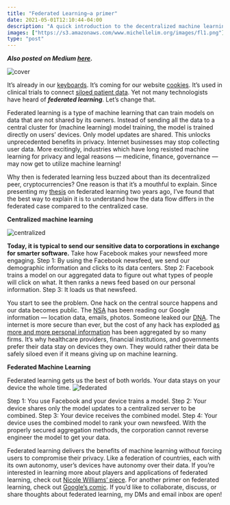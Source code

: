```yaml
---
title: "Federated Learning—a primer"
date: 2021-05-01T12:10:44-04:00
description: "A quick introduction to the decentralized machine learning technology that's already changing the internet."
images: ["https://s3.amazonaws.com/www.michellelim.org/images/fl1.png"]
type: "post"
---
```


**_Also posted on Medium [here](https://medium.com/@michlimlim/federated-learning-a-primer-b26375737260)._**

![cover](https://s3.amazonaws.com/www.michellelim.org/images/fl1.png)

It’s already in our [keyboards](https://ai.googleblog.com/2017/04/federated-learning-collaborative.html). It’s coming for our website [cookies](https://github.com/WICG/floc). It’s used in clinical trials to connect [siloed patient data](https://owkin.com/hcc-liver-cancer/). Yet not many technologists have heard of **_federated learning_**. Let’s change that.

Federated learning is a type of machine learning that can train models on data that are not shared by its owners. Instead of sending all the data to a central cluster for (machine learning) model training, the model is trained directly on users’ devices. Only model updates are shared. This unlocks unprecedented benefits in privacy. Internet businesses may stop collecting user data. More excitingly, industries which have long resisted machine learning for privacy and legal reasons — medicine, finance, governance — may now get to utilize machine learning!

Why then is federated learning less buzzed about than its decentralized peer, cryptocurrencies? One reason is that it’s a mouthful to explain. Since presenting my [thesis](https://drive.google.com/file/d/1Lgq_zoJeNW99Qln8HZfFs4bPtAv-eJrI/view) on federated learning two years ago, I’ve found that the best way to explain it is to understand how the data flow differs in the federated case compared to the centralized case.

**Centralized machine learning**

![centralized](https://s3.amazonaws.com/www.michellelim.org/images/fl2.png)

**Today, it is typical to send our sensitive data to corporations in exchange for smarter software.** Take how Facebook makes your newsfeed more engaging. Step 1: By using the Facebook newsfeed, we send our demographic information and clicks to its data centers. Step 2: Facebook trains a model on our aggregated data to figure out what types of people will click on what. It then ranks a news feed based on our personal information. Step 3: It loads us that newsfeed.

You start to see the problem. One hack on the central source happens and our data becomes public. The [NSA](https://www.washingtonpost.com/world/national-security/nsa-infiltrates-links-to-yahoo-google-data-centers-worldwide-snowden-documents-say/2013/10/30/e51d661e-4166-11e3-8b74-d89d714ca4dd_story.html) has been reading our Google information — location data, emails, photos. Someone leaked our [DNA](https://www.bloomberg.com/news/articles/2018-06-05/hack-of-dna-website-exposes-data-from-92-million-user-accounts). The internet is more secure than ever, but the cost of any hack has exploded [as more and more personal information](https://en.wikipedia.org/wiki/2017_Equifax_data_breach) has been aggregated by so many firms. It’s why healthcare providers, financial institutions, and governments prefer their data stay on devices they own. They would rather their data be safely siloed even if it means giving up on machine learning.

**Federated Machine Learning**

Federated learning gets us the best of both worlds. Your data stays on your device the whole time.
![federated](https://s3.amazonaws.com/www.michellelim.org/images/fl3.png)

Step 1: You use Facebook and your device trains a model. Step 2: Your device shares only the model updates to a centralized server to be combined. Step 3: Your device receives the combined model. Step 4: Your device uses the combined model to rank your own newsfeed. With the properly secured aggregation methods, the corporation cannot reverse engineer the model to get your data.

Federated learning delivers the benefits of machine learning without forcing users to compromise their privacy. Like a federation of countries, each with its own autonomy, user’s devices have autonomy over their data. If you’re interested in learning more about players and applications of federated learning, check out [Nicole Williams’ piece](https://numinousxperience.xyz/2020/12/21/federated-learning/). For another primer on federated learning, check out [Google’s comic](https://federated.withgoogle.com/). If you’d like to collaborate, discuss, or share thoughts about federated learning, my DMs and email inbox are open!
